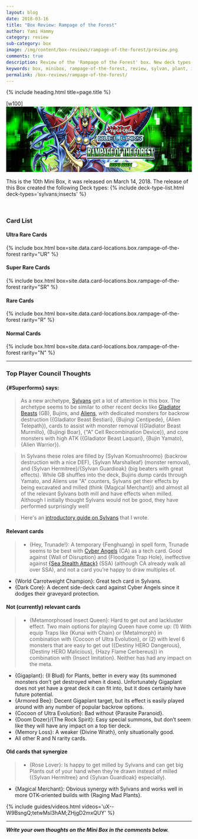 ```yaml
---
layout: blog
date: 2018-03-16
title: "Box Review: Rampage of the Forest"
author: Yami Hammy
category: review
sub-category: box
image: /img/content/box-reviews/rampage-of-the-forest/preview.png
comments: true
description: Review of the 'Rampage of the Forest' box. New deck types included with this box are Sylvans as well as insect and plant support.
keywords: box, minibox, rampage-of-the-forest, review, sylvan, plant, insect
permalink: /box-reviews/rampage-of-the-forest/
---
```


{% include heading.html title=page.title %}

[w100]
![banner](/img/content/box-reviews/rampage-of-the-forest/banner.jpg)

This is the 10th Mini Box, it was released on March 14, 2018. The release of this Box created the following Deck types:
{% include deck-type-list.html deck-types='sylvans;insects' %} 

<br>

### Card List

#### Ultra Rare Cards

{% include box.html box=site.data.card-locations.box.rampage-of-the-forest rarity="UR" %}

#### Super Rare Cards

{% include box.html box=site.data.card-locations.box.rampage-of-the-forest rarity="SR" %}

#### Rare Cards

{% include box.html box=site.data.card-locations.box.rampage-of-the-forest rarity="R" %}

#### Normal Cards

{% include box.html box=site.data.card-locations.box.rampage-of-the-forest rarity="N" %}

---

### Top Player Council Thoughts

#### **{#Superforms}** says: 

> As a new archetype, [Sylvans](/tier-list/sylvans/) get a lot of attention in this box. The archetype seems to be similar to other recent decks like [Gladiator Beasts](/guides/deck-types/gladiator-beasts-guide-by-brenduke/) (GB), Bujins, and [Aliens](/guides/deck-types/aliens-guide-by-celestial/), with dedicated monsters for backrow destruction ({Gladiator Beast Bestiari}, {Bujingi Centipede}, {Alien Telepath}), cards to assist with monster removal ({Gladiator Beast Murmillo}, {Bujingi Boar}, {"A" Cell Recombination Device}), and core monsters with high ATK ({Gladiator Beast Laquari}, {Bujin Yamato}, {Alien Warrior}). 

> In Sylvans these roles are filled by {Sylvan Komushroomo} (backrow destruction with a nice DEF), {Sylvan Marshalleaf} (monster removal), and {Sylvan Hermitree}/{Sylvan Guardioak} (big beaters with great effects). While GB shuffles into the deck, Bujins dump cards through Yamato, and Aliens use "A" counters, Sylvans get their effects by being excavated and milled (think {Magical Merchant}) and almost all of the relevant Sylvans both mill and have effects when milled. Although I initially thought Sylvans would not be good, they have performed surprisingly well! 

> Here's an [introductory guide on Sylvans](https://drive.google.com/file/d/1ZeE6aTrGjm1fLIqd8gy0umplHR11-s1P/view) that I wrote.

#### Relevant cards

> * {Hey, Trunade!}: A temporary {Fenghuang} in spell form, Trunade seems to be best with [Cyber Angels](/guides/deck-types/the-cyber-angels-guide-by-negative1/) (CA) as a tech card. Good against {Wall of Disruption} and {Floodgate Trap Hole}, ineffective against [{Sea Stealth Attack}](/guides/deck-types/sea-stealth-attack-guide-by-builttotilt/) (SSA) (although CA already walk all over SSA), and not a card you’re happy to draw multiples of.
* {World Carrotweight Champion}: Great tech card in Sylvans.
* {Dark Core}: A decent side-deck card against Cyber Angels since it dodges their graveyard protection.

#### Not (currently) relevant cards

> * {Metamorphosed Insect Queen}: Hard to get out and lackluster effect. Two main options for playing Queen have come up: (1) With equip Traps like {Kunai with Chain} or {Metalmorph} in combination with {Cocoon of Ultra Evolution}, or (2) with level 6 monsters that are easy to get out ({Destiny HERO Dangerous}, {Destiny HERO Malicious}, {Hazy Flame Cerbereus}) in combination with {Insect Imitation}. Neither has had any impact on the meta.
* {Gigaplant}: {Il Blud} for Plants, better in every way (its summoned monsters don’t get destroyed when it does). Unfortunately Gigaplant does not yet have a great deck it can fit into, but it does certainly have future potential.
* {Armored Bee}: Decent Gigaplant target, but its effect is easily played around with any number of popular backrow options.
* {Cocoon of Ultra Evolution}: Bad without {Parasite Paranoid}.
* {Doom Dozer}/{The Rock Spirit}: Easy special summons, but don’t seem like they will have any impact on a top tier deck.
* {Memory Loss}: A weaker {Divine Wrath}, only situationally good.
* All other R and N rarity cards. 

#### Old cards that synergize

> * {Rose Lover}: Is happy to get milled by Sylvans and can get big Plants out of your hand when they’re drawn instead of milled ({Sylvan Hermitree} and {Sylvan Guardioak} especially).
* {Magical Merchant}: Obvious synergy with Sylvans and works well in more OTK-oriented builds with {Raging Mad Plants}.

<a name="videos"></a>

{% include guides/videos.html videos='uX--W9BsngQ;tetwMsl3hAM;ZHjgD2mxQUY' %}

---

***Write your own thoughts on the Mini Box in the comments below.***